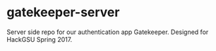 # gatekeeper-server
Server side repo for our authentication app Gatekeeper. Designed for HackGSU Spring 2017.
